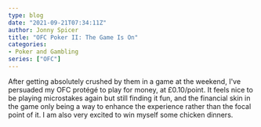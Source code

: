 ```yaml
---
type: blog
date: "2021-09-21T07:34:11Z"
author: Jonny Spicer
title: "OFC Poker II: The Game Is On"
categories:
- Poker and Gambling
series: ["OFC"]
---
```

After getting absolutely crushed by them in a game at the weekend, I've persuaded my OFC protégé to play
for money, at £0.10/point. It feels nice to be playing microstakes again but still finding it fun, and the
financial skin in the game only being a way to enhance the experience rather than the focal point of it. I
am also very excited to win myself some chicken dinners.
